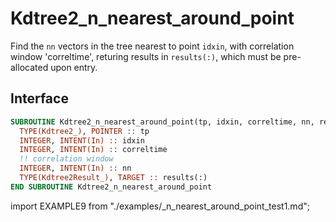 # Kdtree2_n_nearest_around_point

<!-- markdownlint-disable MD033 -->

Find the `nn` vectors in the tree nearest to point `idxin`,
with correlation window 'correltime', returing results in
`results(:)`, which must be pre-allocated upon entry.

## Interface

<Tabs>
<TabItem value="interface" label="Interface" default>

```fortran
SUBROUTINE Kdtree2_n_nearest_around_point(tp, idxin, correltime, nn, results)
  TYPE(Kdtree2_), POINTER :: tp
  INTEGER, INTENT(In) :: idxin
  INTEGER, INTENT(In) :: correltime
  !! correlation window
  INTEGER, INTENT(In) :: nn
  TYPE(Kdtree2Result_), TARGET :: results(:)
END SUBROUTINE Kdtree2_n_nearest_around_point
```

</TabItem>

<TabItem value="example" label="example">

import EXAMPLE9 from "./examples/_n_nearest_around_point_test1.md";

<EXAMPLE9 />

</TabItem>

<TabItem value="close" label="↢ close">

</TabItem>
</Tabs>
